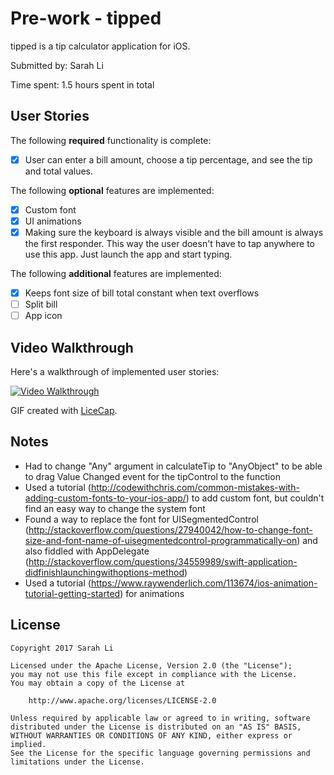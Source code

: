 # Pre-work - tipped

tipped is a tip calculator application for iOS.

Submitted by: Sarah Li

Time spent: 1.5 hours spent in total

## User Stories

The following **required** functionality is complete:
* [x] User can enter a bill amount, choose a tip percentage, and see the tip and total values.

The following **optional** features are implemented:
* [x] Custom font
* [x] UI animations
* [x] Making sure the keyboard is always visible and the bill amount is always the first responder. This way the user doesn't have to tap anywhere to use this app. Just launch the app and start typing.

The following **additional** features are implemented:

* [x] Keeps font size of bill total constant when text overflows
* [ ] Split bill
* [ ] App icon

## Video Walkthrough

Here's a walkthrough of implemented user stories:

<a href="/course_images/ios_for_designers/name%20of%20your%20file%20in%20the%20repo.gif" target="_blank"><img src='/course_images/ios_for_designers/name%20of%20your%20file%20in%20the%20repo.gif' title='Video Walkthrough' width='' alt='Video Walkthrough' /></a>

GIF created with [LiceCap](http://www.cockos.com/licecap/).

## Notes

- Had to change "Any" argument in calculateTip to "AnyObject" to be able to drag Value Changed event for the tipControl to the function
- Used a tutorial (http://codewithchris.com/common-mistakes-with-adding-custom-fonts-to-your-ios-app/) to add custom font, but couldn't find an easy way to change the system font
- Found a way to replace the font for UISegmentedControl (http://stackoverflow.com/questions/27940042/how-to-change-font-size-and-font-name-of-uisegmentedcontrol-programmatically-on) and also fiddled with AppDelegate (http://stackoverflow.com/questions/34559989/swift-application-didfinishlaunchingwithoptions-method)
- Used a tutorial (https://www.raywenderlich.com/113674/ios-animation-tutorial-getting-started) for animations

## License

    Copyright 2017 Sarah Li

    Licensed under the Apache License, Version 2.0 (the "License");
    you may not use this file except in compliance with the License.
    You may obtain a copy of the License at

        http://www.apache.org/licenses/LICENSE-2.0

    Unless required by applicable law or agreed to in writing, software
    distributed under the License is distributed on an "AS IS" BASIS,
    WITHOUT WARRANTIES OR CONDITIONS OF ANY KIND, either express or implied.
    See the License for the specific language governing permissions and
    limitations under the License.